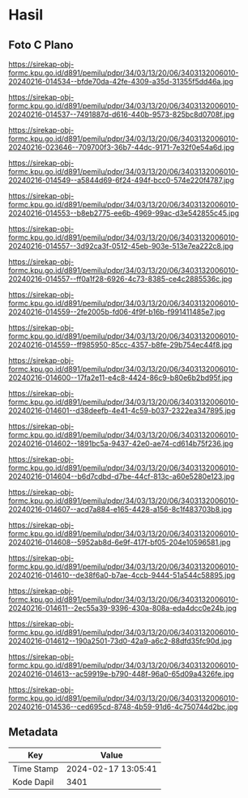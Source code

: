 # Hasil

## Foto C Plano

https://sirekap-obj-formc.kpu.go.id/d891/pemilu/pdpr/34/03/13/20/06/3403132006010-20240216-014534--bfde70da-42fe-4309-a35d-31355f5dd46a.jpg

https://sirekap-obj-formc.kpu.go.id/d891/pemilu/pdpr/34/03/13/20/06/3403132006010-20240216-014537--7491887d-d616-440b-9573-825bc8d0708f.jpg

https://sirekap-obj-formc.kpu.go.id/d891/pemilu/pdpr/34/03/13/20/06/3403132006010-20240216-023646--709700f3-36b7-44dc-9171-7e32f0e54a6d.jpg

https://sirekap-obj-formc.kpu.go.id/d891/pemilu/pdpr/34/03/13/20/06/3403132006010-20240216-014549--a5844d69-6f24-494f-bcc0-574e220f4787.jpg

https://sirekap-obj-formc.kpu.go.id/d891/pemilu/pdpr/34/03/13/20/06/3403132006010-20240216-014553--b8eb2775-ee6b-4969-99ac-d3e542855c45.jpg

https://sirekap-obj-formc.kpu.go.id/d891/pemilu/pdpr/34/03/13/20/06/3403132006010-20240216-014557--3d92ca3f-0512-45eb-903e-513e7ea222c8.jpg

https://sirekap-obj-formc.kpu.go.id/d891/pemilu/pdpr/34/03/13/20/06/3403132006010-20240216-014557--ff0a1f28-6926-4c73-8385-ce4c2885536c.jpg

https://sirekap-obj-formc.kpu.go.id/d891/pemilu/pdpr/34/03/13/20/06/3403132006010-20240216-014559--2fe2005b-fd06-4f9f-b16b-f991411485e7.jpg

https://sirekap-obj-formc.kpu.go.id/d891/pemilu/pdpr/34/03/13/20/06/3403132006010-20240216-014559--ff985950-85cc-4357-b8fe-29b754ec44f8.jpg

https://sirekap-obj-formc.kpu.go.id/d891/pemilu/pdpr/34/03/13/20/06/3403132006010-20240216-014600--17fa2e11-e4c8-4424-86c9-b80e6b2bd95f.jpg

https://sirekap-obj-formc.kpu.go.id/d891/pemilu/pdpr/34/03/13/20/06/3403132006010-20240216-014601--d38deefb-4e41-4c59-b037-2322ea347895.jpg

https://sirekap-obj-formc.kpu.go.id/d891/pemilu/pdpr/34/03/13/20/06/3403132006010-20240216-014602--1891bc5a-9437-42e0-ae74-cd614b75f236.jpg

https://sirekap-obj-formc.kpu.go.id/d891/pemilu/pdpr/34/03/13/20/06/3403132006010-20240216-014604--b6d7cdbd-d7be-44cf-813c-a60e5280e123.jpg

https://sirekap-obj-formc.kpu.go.id/d891/pemilu/pdpr/34/03/13/20/06/3403132006010-20240216-014607--acd7a884-e165-4428-a156-8c1f483703b8.jpg

https://sirekap-obj-formc.kpu.go.id/d891/pemilu/pdpr/34/03/13/20/06/3403132006010-20240216-014608--5952ab8d-6e9f-417f-bf05-204e10596581.jpg

https://sirekap-obj-formc.kpu.go.id/d891/pemilu/pdpr/34/03/13/20/06/3403132006010-20240216-014610--de38f6a0-b7ae-4ccb-9444-51a544c58895.jpg

https://sirekap-obj-formc.kpu.go.id/d891/pemilu/pdpr/34/03/13/20/06/3403132006010-20240216-014611--2ec55a39-9396-430a-808a-eda4dcc0e24b.jpg

https://sirekap-obj-formc.kpu.go.id/d891/pemilu/pdpr/34/03/13/20/06/3403132006010-20240216-014612--190a2501-73d0-42a9-a6c2-88dfd35fc90d.jpg

https://sirekap-obj-formc.kpu.go.id/d891/pemilu/pdpr/34/03/13/20/06/3403132006010-20240216-014613--ac59919e-b790-448f-96a0-65d09a4326fe.jpg

https://sirekap-obj-formc.kpu.go.id/d891/pemilu/pdpr/34/03/13/20/06/3403132006010-20240216-014536--ced695cd-8748-4b59-91d6-4c750744d2bc.jpg


## Metadata

| Key        | Value               |
| ---------- | ------------------- |
| Time Stamp | 2024-02-17 13:05:41 |
| Kode Dapil | 3401                |



